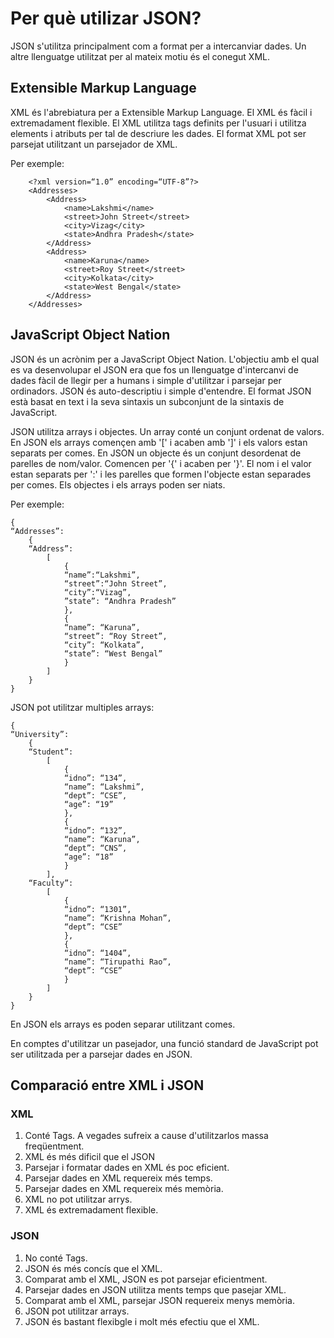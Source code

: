 # Per què utilizar JSON?

JSON s'utilitza principalment com a format per a intercanviar dades.
Un altre llenguatge utilitzat per al mateix motiu és el conegut XML.

## Extensible Markup Language

XML és l'abrebiatura per a Extensible Markup Language. El XML és fàcil i extremadament flexible.
El XML utilitza tags definits per l'usuari i utilitza elements i atributs per tal de descriure les dades.
El format XML pot ser parsejat utilitzant un parsejador de XML.

Per exemple:

		<?xml version=“1.0” encoding=“UTF-8”?>
		<Addresses>
			<Address>
				<name>Lakshmi</name>
				<street>John Street</street>
				<city>Vizag</city>
				<state>Andhra Pradesh</state>
			</Address>
			<Address>
				<name>Karuna</name>
				<street>Roy Street</street>
				<city>Kolkata</city>
				<state>West Bengal</state>
			</Address>
		</Addresses>

## JavaScript Object Nation

JSON és un acrònim per a JavaScript Object Nation. L'objectiu amb el qual es va desenvolupar el JSON era que fos 
un llenguatge d'intercanvi de dades fàcil de llegir per a humans i simple d'utilitzar i parsejar per ordinadors.
JSON és auto-descriptiu i simple d'entendre.
El format JSON està basat en text i la seva sintaxis un subconjunt de la sintaxis de JavaScript.

JSON utilitza arrays i objectes. Un array conté un conjunt ordenat de valors. En JSON els arrays començen amb '\[' i
acaben amb '\]' i els valors estan separats per comes. En JSON un objecte és un conjunt desordenat de parelles de nom/valor.
Comencen per '{' i acaben per '}'. El nom i el valor estan separats per ':' i les parelles que formen l'objecte estan separades
per comes.
Els objectes i els arrays poden ser niats.

Per exemple:

	{
	“Addresses”:
		{
		“Address”:
			[
				{
				“name”:“Lakshmi”,
				“street”:“John Street”,
				“city”:“Vizag”,
				”state”: “Andhra Pradesh”
				},
				{
				“name”: “Karuna”,
				“street”: “Roy Street”,
				“city”: “Kolkata”,
				“state”: “West Bengal”
				}
			]  
		}
	}

JSON pot utilitzar multiples arrays:

	{
	“University”:
		{
		“Student”:
			[ 
				{
				“idno”: “134”,
				“name”: “Lakshmi”,
				“dept”: “CSE”,
				“age”: “19”
				},
				{
				“idno”: “132”,
				“name”: “Karuna”,
				“dept”: “CNS”,
				“age”: “18”
				}
			], 
		“Faculty”:
			[
				{
				“idno”: “1301”,
				“name”: “Krishna Mohan”,
				“dept”: “CSE”
				}, 
				{
				“idno”: “1404”,
				“name”: “Tirupathi Rao”,
				“dept”: “CSE”
				}
			]
		}
	}

En JSON els arrays es poden separar utilitzant comes. 

En comptes d'utilitzar un pasejador, una funció standard de
JavaScript pot ser utilitzada per a parsejar dades en JSON.

## Comparació entre XML i JSON

### XML
1. Conté Tags. A vegades sufreix a cause d'utilitzarlos massa freqüentment.
2. XML és més dificil que el JSON
3. Parsejar i formatar dades en XML és poc eficient.
4. Parsejar dades en XML requereix més temps.
5. Parsejar dades en XML requereix més memòria.
6. XML no pot utilitzar arrys.
7. XML és extremadament flexible.

### JSON
1. No conté Tags.
2. JSON és més concís que el XML.
3. Comparat amb el XML, JSON es pot parsejar eficientment.
4. Parsejar dades en JSON utilitza ments temps que pasejar XML.
5. Comparat amb el XML, parsejar JSON requereix menys memòria.
6. JSON pot utilitzar arrays.
7. JSON és bastant flexibgle i molt més efectiu que el XML.
